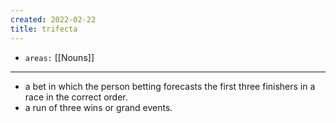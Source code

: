 ```yaml
---
created: 2022-02-22
title: trifecta
---
```


- `areas:` [[Nouns]]

---

- a bet in which the person betting forecasts the first three finishers in a race in the correct order.
- a run of three wins or grand events.
